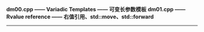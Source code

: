 **dm00.cpp —— Variadic Templates —— 可变长参数模板**
**dm01.cpp —— Rvalue reference —— 右值引用、std::move、std::forward**
****
